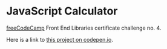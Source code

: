 # JavaScript Calculator

[freeCodeCamp](https://www.freecodecamp.org/) Front End Libraries certificate challenge no. 4.

Here is a link to [this project on codepen.io](https://codepen.io/oliveraladrovic/full/zYGvjpy).
